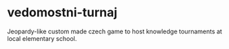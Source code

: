 # vedomostni-turnaj
Jeopardy-like custom made czech game to host knowledge tournaments at local elementary school.
